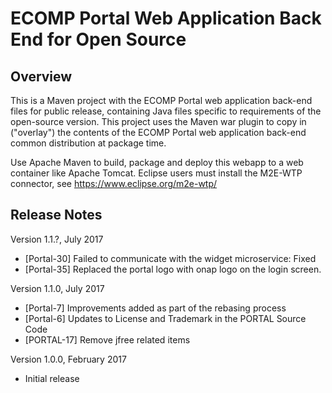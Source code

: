# ECOMP Portal Web Application Back End for Open Source

## Overview

This is a Maven project with the ECOMP Portal web application back-end files
for public release, containing Java files specific to requirements of the
open-source version.  This project uses the Maven war plugin to copy in
("overlay") the contents of the ECOMP Portal web application back-end
common distribution at package time.

Use Apache Maven to build, package and deploy this webapp to a web container
like Apache Tomcat.  Eclipse users must install the M2E-WTP connector, see 
https://www.eclipse.org/m2e-wtp/

## Release Notes

Version 1.1.?, July 2017
- [Portal-30] Failed to communicate with the widget microservice: Fixed
- [Portal-35] Replaced the portal logo with onap logo on the login screen.

Version 1.1.0, July 2017
- [Portal-7] Improvements added as part of the rebasing process
- [Portal-6] Updates to License and Trademark in the PORTAL Source Code
- [PORTAL-17] Remove jfree related items


Version 1.0.0, February 2017
- Initial release
